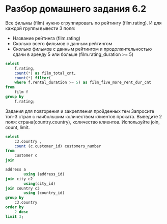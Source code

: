 # Разбор домашнего задания 6.2
Все фильмы (film) нужно сгруппировать по рейтингу (film.rating). И для каждой группы вывести 3 поля:
- Название рейтинга (film.rating)
- Сколько всего фильмов с данным рейтингом
- Сколько фильмов с данным рейтингом и продолжительностью сдачи в аренду 5 или больше (film.rating_duration >= 5)
```sql
select
	f.rating,
	count(*) as film_total_cnt,
	count(*) filter(
	where f.rental_duration >= 5) as film_five_more_rent_dur_cnt
from
	film f
group by
	f.rating;
```
Задания для повторения и закрепления пройденных тем
Запросите топ-3 стран с наибольшим количеством клиентов проката. Выведите 2 поля: страна(country.country), количество клиентов. Используйте join, count, limit.
```sql
select
	c3.country ,
	count (c.customer_id) customers_number
from
	customer c
join

address a
		using (address_id)
join city c2
		using(city_id)
join country c3
		using (country_id)
group by
	c3.country
order by
	2 desc
limit 3;

```

